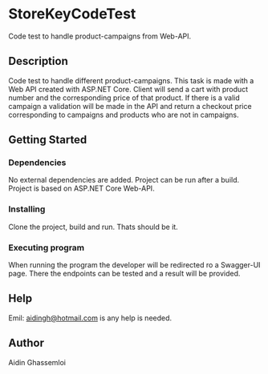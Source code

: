 # StoreKeyCodeTest
Code test to handle product-campaigns from Web-API.

## Description
Code test to handle different product-campaigns. This task is made with a Web API created with ASP.NET Core.
Client will send a cart with product number and the corresponding price of that product. 
If there is a valid campaign a validation will be made in the API and return a checkout price corresponding to campaigns and products who are not in campaigns.

## Getting Started

### Dependencies
No external dependencies are added. Project can be run after a build.
Project is based on ASP.NET Core Web-API.

### Installing
Clone the project, build and run. Thats should be it.

### Executing program
When running the program the developer will be redirected ro a Swagger-UI page. There the endpoints can be tested and a result will be provided. 

## Help
Emil: aidingh@hotmail.com is any help is needed.

## Author
Aidin Ghassemloi

